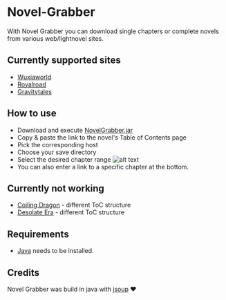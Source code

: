 # Novel-Grabber
With Novel Grabber you can download single chapters or complete novels from various web/lightnovel sites.

## Currently supported sites
* [Wuxiaworld](https://wuxiaworld.com/)
* [Royalroad](https://royalroad.com/)
* [Gravitytales](https://gravitytales.com/)

## How to use
* Download and execute [NovelGrabber.jar](https://github.com/Flameish/Novel-Grabber/raw/master/NovelGrabber.jar)
* Copy & paste the link to the novel's Table of Contents page
* Pick the corresponding host
* Choose your save directory
* Select the desired chapter range 
![alt text](https://i.imgur.com/lwWfKej.jpg) <br>
* You can also enter a link to a specific chapter at the bottom.

## Currently not working
* [Coiling Dragon](https://www.wuxiaworld.com/novel/coiling-dragon-preview) - different ToC structure
* [Desolate Era](https://www.wuxiaworld.com/novel/desolate-era) - different ToC structure

## Requirements
* [Java](https://www.java.com/en/) needs to be installed.

## Credits
Novel Grabber was build in java with [jsoup](https://www.jsoup.org/) :heart:
